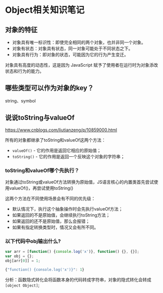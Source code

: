 # Object相关知识笔记

## 对象的特征
* 对象具有唯一标识性：即使完全相同的两个对象，也并非同一个对象。
* 对象有状态：对象具有状态，同一对象可能处于不同状态之下。
* 对象具有行为：即对象的状态，可能因为它的行为产生变迁。

对象具有高度的动态性，这是因为 JavaScript 赋予了使用者在运行时为对象添改状态和行为的能力。

## 哪些类型可以作为对象的key？
string、symbol

## 说说toString与valueOf
https://www.cnblogs.com/liutianzeng/p/10859000.html

所有的对象都继承了toString和valueOf这两个方法：
* `valueOf()`  - 它的作用是返回它相应的原始值；
* `toString()` - 它的作用是返回一个反映这个对象的字符串；

### toString和valueOf哪个先执行？
对象通过toString或valueOf方法转换为原始值，JS语言核心的内置类首先尝试使用valueOf()，再尝试使用toString()

这两个方法在不同使用场景会有不同的优先级：
* 默认情况下，执行这个抽象操作时会先执行valueOf方法；
* 如果返回的不是原始值，会继续执行toString方法；
* 如果返回的还不是原始值，那么会报错；
* 如果有指定转换类型时，情况又会有所不同。

### 以下代码中obj输出什么?

```JavaScript
var arr = [function() {console.log('x')}, function() {}, {}];
var obj = {};
obj[arr[0]] = 1;

{"function() {console.log('x')}": 1}
```
分析：函数隐式转化会将函数本身的代码转成字符串，对象的隐式转化会转成`[object Object]`;


